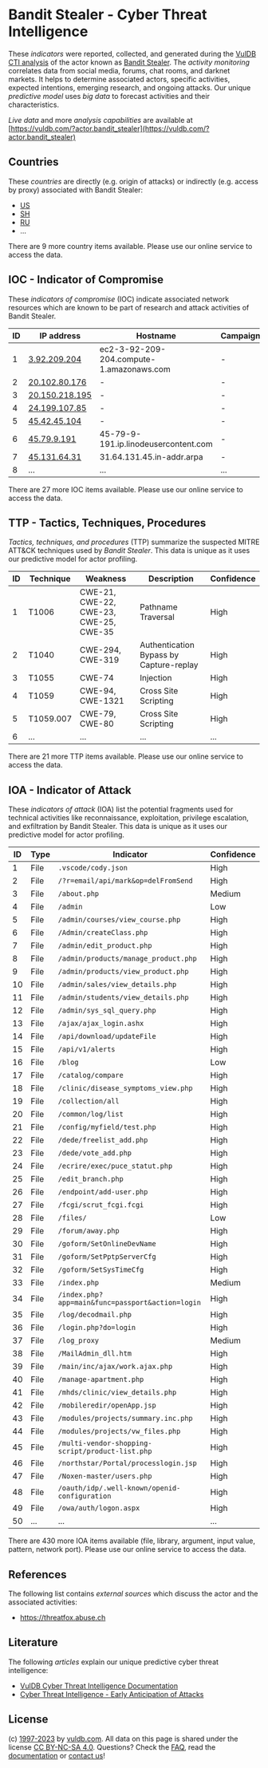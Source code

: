 # Bandit Stealer - Cyber Threat Intelligence

These _indicators_ were reported, collected, and generated during the [VulDB CTI analysis](https://vuldb.com/?kb.cti) of the actor known as [Bandit Stealer](https://vuldb.com/?actor.bandit_stealer). The _activity monitoring_ correlates data from social media, forums, chat rooms, and darknet markets. It helps to determine associated actors, specific activities, expected intentions, emerging research, and ongoing attacks. Our unique _predictive model_ uses _big data_ to forecast activities and their characteristics.

_Live data_ and more _analysis capabilities_ are available at [https://vuldb.com/?actor.bandit_stealer](https://vuldb.com/?actor.bandit_stealer)

## Countries

These _countries_ are directly (e.g. origin of attacks) or indirectly (e.g. access by proxy) associated with Bandit Stealer:

* [US](https://vuldb.com/?country.us)
* [SH](https://vuldb.com/?country.sh)
* [RU](https://vuldb.com/?country.ru)
* ...

There are 9 more country items available. Please use our online service to access the data.

## IOC - Indicator of Compromise

These _indicators of compromise_ (IOC) indicate associated network resources which are known to be part of research and attack activities of Bandit Stealer.

ID | IP address | Hostname | Campaign | Confidence
-- | ---------- | -------- | -------- | ----------
1 | [3.92.209.204](https://vuldb.com/?ip.3.92.209.204) | ec2-3-92-209-204.compute-1.amazonaws.com | - | Medium
2 | [20.102.80.176](https://vuldb.com/?ip.20.102.80.176) | - | - | High
3 | [20.150.218.195](https://vuldb.com/?ip.20.150.218.195) | - | - | High
4 | [24.199.107.85](https://vuldb.com/?ip.24.199.107.85) | - | - | High
5 | [45.42.45.104](https://vuldb.com/?ip.45.42.45.104) | - | - | High
6 | [45.79.9.191](https://vuldb.com/?ip.45.79.9.191) | 45-79-9-191.ip.linodeusercontent.com | - | High
7 | [45.131.64.31](https://vuldb.com/?ip.45.131.64.31) | 31.64.131.45.in-addr.arpa | - | High
8 | ... | ... | ... | ...

There are 27 more IOC items available. Please use our online service to access the data.

## TTP - Tactics, Techniques, Procedures

_Tactics, techniques, and procedures_ (TTP) summarize the suspected MITRE ATT&CK techniques used by _Bandit Stealer_. This data is unique as it uses our predictive model for actor profiling.

ID | Technique | Weakness | Description | Confidence
-- | --------- | -------- | ----------- | ----------
1 | T1006 | CWE-21, CWE-22, CWE-23, CWE-25, CWE-35 | Pathname Traversal | High
2 | T1040 | CWE-294, CWE-319 | Authentication Bypass by Capture-replay | High
3 | T1055 | CWE-74 | Injection | High
4 | T1059 | CWE-94, CWE-1321 | Cross Site Scripting | High
5 | T1059.007 | CWE-79, CWE-80 | Cross Site Scripting | High
6 | ... | ... | ... | ...

There are 21 more TTP items available. Please use our online service to access the data.

## IOA - Indicator of Attack

These _indicators of attack_ (IOA) list the potential fragments used for technical activities like reconnaissance, exploitation, privilege escalation, and exfiltration by Bandit Stealer. This data is unique as it uses our predictive model for actor profiling.

ID | Type | Indicator | Confidence
-- | ---- | --------- | ----------
1 | File | `.vscode/cody.json` | High
2 | File | `/?r=email/api/mark&op=delFromSend` | High
3 | File | `/about.php` | Medium
4 | File | `/admin` | Low
5 | File | `/admin/courses/view_course.php` | High
6 | File | `/Admin/createClass.php` | High
7 | File | `/admin/edit_product.php` | High
8 | File | `/admin/products/manage_product.php` | High
9 | File | `/admin/products/view_product.php` | High
10 | File | `/admin/sales/view_details.php` | High
11 | File | `/admin/students/view_details.php` | High
12 | File | `/admin/sys_sql_query.php` | High
13 | File | `/ajax/ajax_login.ashx` | High
14 | File | `/api/download/updateFile` | High
15 | File | `/api/v1/alerts` | High
16 | File | `/blog` | Low
17 | File | `/catalog/compare` | High
18 | File | `/clinic/disease_symptoms_view.php` | High
19 | File | `/collection/all` | High
20 | File | `/common/log/list` | High
21 | File | `/config/myfield/test.php` | High
22 | File | `/dede/freelist_add.php` | High
23 | File | `/dede/vote_add.php` | High
24 | File | `/ecrire/exec/puce_statut.php` | High
25 | File | `/edit_branch.php` | High
26 | File | `/endpoint/add-user.php` | High
27 | File | `/fcgi/scrut_fcgi.fcgi` | High
28 | File | `/files/` | Low
29 | File | `/forum/away.php` | High
30 | File | `/goform/SetOnlineDevName` | High
31 | File | `/goform/SetPptpServerCfg` | High
32 | File | `/goform/SetSysTimeCfg` | High
33 | File | `/index.php` | Medium
34 | File | `/index.php?app=main&func=passport&action=login` | High
35 | File | `/log/decodmail.php` | High
36 | File | `/login.php?do=login` | High
37 | File | `/log_proxy` | Medium
38 | File | `/MailAdmin_dll.htm` | High
39 | File | `/main/inc/ajax/work.ajax.php` | High
40 | File | `/manage-apartment.php` | High
41 | File | `/mhds/clinic/view_details.php` | High
42 | File | `/mobileredir/openApp.jsp` | High
43 | File | `/modules/projects/summary.inc.php` | High
44 | File | `/modules/projects/vw_files.php` | High
45 | File | `/multi-vendor-shopping-script/product-list.php` | High
46 | File | `/northstar/Portal/processlogin.jsp` | High
47 | File | `/Noxen-master/users.php` | High
48 | File | `/oauth/idp/.well-known/openid-configuration` | High
49 | File | `/owa/auth/logon.aspx` | High
50 | ... | ... | ...

There are 430 more IOA items available (file, library, argument, input value, pattern, network port). Please use our online service to access the data.

## References

The following list contains _external sources_ which discuss the actor and the associated activities:

* https://threatfox.abuse.ch

## Literature

The following _articles_ explain our unique predictive cyber threat intelligence:

* [VulDB Cyber Threat Intelligence Documentation](https://vuldb.com/?kb.cti)
* [Cyber Threat Intelligence - Early Anticipation of Attacks](https://www.scip.ch/en/?labs.20201022)

## License

(c) [1997-2023](https://vuldb.com/?kb.changelog) by [vuldb.com](https://vuldb.com/?kb.about). All data on this page is shared under the license [CC BY-NC-SA 4.0](https://creativecommons.org/licenses/by-nc-sa/4.0/). Questions? Check the [FAQ](https://vuldb.com/?kb.faq), read the [documentation](https://vuldb.com/?kb) or [contact us](https://vuldb.com/?contact)!
